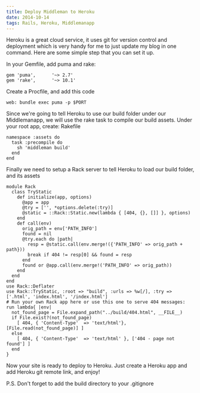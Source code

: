 ```yaml
---
title: Deploy Middleman to Heroku
date: 2014-10-14
tags: Rails, Heroku, Middlemanapp
---
```


Heroku is a great cloud service, it uses git for version control and deployment which is very handy for me to just update my blog in one command.
Here are some simple step that you can set it up. 

<!--more-->

In your Gemfile, add puma and rake:

    gem 'puma',      '~> 2.7'
    gem 'rake',      '~> 10.1'

Create a Procfile, and add this code

    web: bundle exec puma -p $PORT

Since we're going to tell Heroku to use our build folder under our Middlemanapp, we will use the rake task to compile our build assets. Under your root app, create: Rakefile

    namespace :assets do
      task :precompile do
        sh 'middleman build'
      end
    end

Finally we need to setup a Rack server to tell Heroku to load our build folder, and its assets

    module Rack
      class TryStatic
        def initialize(app, options)
          @app = app
          @try = ['', *options.delete(:try)]
          @static = ::Rack::Static.new(lambda { [404, {}, []] }, options)
        end
        def call(env)
          orig_path = env['PATH_INFO']
          found = nil
          @try.each do |path|
            resp = @static.call(env.merge!({'PATH_INFO' => orig_path + path}))
            break if 404 != resp[0] && found = resp
          end
          found or @app.call(env.merge!('PATH_INFO' => orig_path))
        end
      end
    end
    use Rack::Deflater
    use Rack::TryStatic, :root => "build", :urls => %w[/], :try => ['.html', 'index.html', '/index.html']
    # Run your own Rack app here or use this one to serve 404 messages:
    run lambda{ |env|
      not_found_page = File.expand_path("../build/404.html", __FILE__)
      if File.exist?(not_found_page)
        [ 404, { 'Content-Type'  => 'text/html'}, [File.read(not_found_page)] ]
      else
        [ 404, { 'Content-Type'  => 'text/html' }, ['404 - page not found'] ]
      end
    }

Now your site is ready to deploy to Heroku. Just create a Heroku app and add Heroku git remote link, and enjoy!

P.S. Don't forget to add the build directory to your .gitignore
